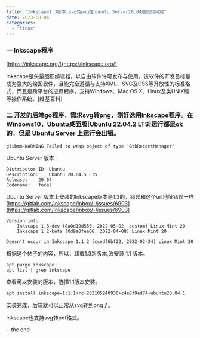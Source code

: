 ```yaml
---
title: "Inkscape1.3版本,svg转png在Ubuntu Server20.04遇到的问题"
date: 2023-08-04
categories: 
  - "linux"
---
```


### 一 Inkscape程序

[https://inkscape.org/](https://inkscape.org/)

Inkscape是矢量图形编辑器，以自由软件许可发布与使用。该软件的开发目标是成为强大的绘图软件，且能完全遵循与支持XML、SVG及CSS等开放性的标准格式，而且是跨平台的应用程序，支持Windows、Mac OS X、Linux及类UNIX版等操作系统。[维基百科]

### 二 开发的后端go程序，需求svg转png，刚好选用Inkscape程序。在Windows10，Ubuntu桌面版[Ubuntu 22.04.2 LTS]运行都是ok的，但是 Ubuntu Server 上运行会出错。

```
glibmm-WARNING Failed to wrap object of type 'GtkRecentManager'
```

Ubuntu Server 版本

```
Distributor ID: Ubuntu
Description:    Ubuntu 20.04.5 LTS
Release:    20.04
Codename:   focal
```

Ubuntu Server 版本上安装的Inkscape版本是1.3的，错误和这个url地址错误一样 [https://gitlab.com/inkscape/inbox/-/issues/6903](https://gitlab.com/inkscape/inbox/-/issues/6903)

```
Version info
    Inkscape 1.3-dev (8a0d19d550, 2022-05-02, custom) Linux Mint 20
    Inkscape 1.2-beta (0d9a0fea06, 2022-04-08) Linux Mint 20

Doesn't occur in Inkscape 1.1.2 (ccedf6bf22, 2022-02-24) Linux Mint 20
```

根据这个帖子的内容，所以，卸载1.3新版本,改安装 1.1 版本。

```
apt purge inkscape  
apt list | grep inkscape 
```

查看可以安装的版本，选择1.1版本安装。

```
apt install inkscape=1:1.1+rc+202105240936+c4e8f9ed74~ubuntu20.04.1
```

安装完成，后端就可以正常从svg转到png了。

Inkscape也支持svg转pdf格式。

--the end
